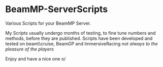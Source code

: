 # BeamMP-ServerScripts

Various Scripts for your BeamMP Server.

My Scripts usually undergo months of testing, to fine tune numbers and methods, before they are published.
Scripts have been developed and tested on beam\\\\cruise, BeamGP and ImmersiveRacing *not always to the pleasure of the players*

Enjoy and have a nice one o/
